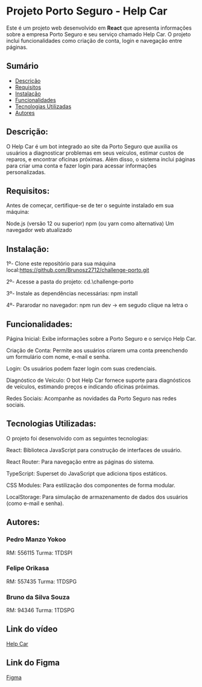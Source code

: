 # Projeto Porto Seguro - Help Car

Este é um projeto web desenvolvido em **React** que apresenta informações sobre a empresa Porto Seguro e seu serviço chamado Help Car. O projeto inclui funcionalidades como criação de conta, login e navegação entre páginas.

## Sumário

- [Descrição](#descrição)
- [Requisitos](#requisitos)
- [Instalação](#instalação)
- [Funcionalidades](#funcionalidades)
- [Tecnologias Utilizadas](#tecnologias-utilizadas)
- [Autores](#autores)


## Descrição:

O Help Car é um bot integrado ao site da Porto Seguro que auxilia os usuários a diagnosticar problemas em seus veículos, estimar custos de reparos, e encontrar oficinas próximas. Além disso, o sistema inclui páginas para criar uma conta e fazer login para acessar informações personalizadas.

## Requisitos:

Antes de começar, certifique-se de ter o seguinte instalado em sua máquina:

Node.js (versão 12 ou superior)
npm (ou yarn como alternativa)
Um navegador web atualizado

## Instalação:

1º- Clone este repositório para sua máquina local:https://github.com/Brunosz2712/challenge-porto.git

2º- Acesse a pasta do projeto:
cd.\challenge-porto

3º- Instale as dependências necessárias:
npm install

4º- Pararodar no navegador:
npm run dev -> em segudo clique na letra o

## Funcionalidades:

Página Inicial: Exibe informações sobre a Porto Seguro e o serviço Help Car.

Criação de Conta: Permite aos usuários criarem uma conta preenchendo um formulário com nome, e-mail e senha.

Login: Os usuários podem fazer login com suas credenciais.

Diagnóstico de Veículo: O bot Help Car fornece suporte para diagnósticos de veículos, estimando preços e indicando oficinas próximas.

Redes Sociais: Acompanhe as novidades da Porto Seguro nas redes sociais.

## Tecnologias Utilizadas:

O projeto foi desenvolvido com as seguintes tecnologias:

React: Biblioteca JavaScript para construção de interfaces de usuário.

React Router: Para navegação entre as páginas do sistema.

TypeScript: Superset do JavaScript que adiciona tipos estáticos.

CSS Modules: Para estilização dos componentes de forma modular.

LocalStorage: Para simulação de armazenamento de dados dos usuários (como e-mail e senha).


## Autores:

### Pedro Manzo Yokoo
RM: 556115
Turma: 1TDSPI

### Felipe Orikasa
RM: 557435
Turma: 1TDSPG

### Bruno da Silva Souza
RM: 94346
Turma: 1TDSPG

## Link do vídeo
[Help Car](https://youtu.be/40zAI-Ptfuk)

## Link do Figma
[Figma](https://www.figma.com/design/HqeU2mdoU7giLhEPMLAC7j/HELP-CAR?node-id=0-1&node-type=canvas&t=rcKGYd4ZRg9DcCx0-0)
